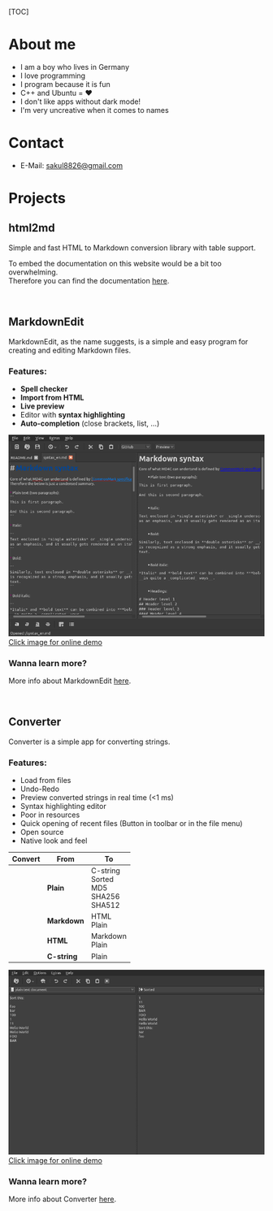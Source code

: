 [TOC]

# About me

- I am a boy who lives in Germany
- I love programming
- I program because it is fun
- C++ and Ubuntu = ❤️
- I don't like apps without dark mode!
- I'm very uncreative when it comes to names

# Contact

- E-Mail: sakul8826@gmail.com

# Projects

## html2md

Simple and fast HTML to Markdown conversion library with table support.

To embed the documentation on this website would be a bit too overwhelming.  
Therefore you can find the documentation [here](https://tim-gromeyer.github.io/html2md/).

<br>

## MarkdownEdit

MarkdownEdit, as the name suggests, is a simple and easy program for creating and editing Markdown files.

### Features:

- **Spell checker**
- **Import from HTML**
- **Live preview**
- Editor with **syntax highlighting**
- **Auto-completion** (close brackets, list, ...)

<p><a href="https://tim-gromeyer.github.io/MarkdownEdit/markdownedit.html" target="_blank"><img src="MarkdownEdit.webp" alt="Example">Click image for online demo</a></p>

### Wanna learn more?

More info about MarkdownEdit [here](MarkdownEdit.md).

<br>

## Converter

Converter is a simple app for converting strings.

### Features:

- Load from files
- Undo-Redo
- Preview converted strings in real time (<1 ms)
- Syntax highlighting editor
- Poor in resources
- Quick opening of recent files (Button in toolbar or in the file menu)
- Open source
- Native look and feel

| Convert | From         	| To                                            	|
|-------- |--------------	|-----------------------------------------------	|
|         | **Plain**    		| C-string<br>Sorted<br>MD5<br>SHA256<br>SHA512 	|
|         | **Markdown**  	|                 HTML<br>Plain                 	|
|         | **HTML**     	|               Markdown<br>Plain               	|
|         | **C-string** 		  |                     Plain                     	|

<p><a href="https://tim-gromeyer.github.io/Converter/converter.html" target="_blank"><img src="Converter.png" alt="Example">Click image for online demo</a></p>

### Wanna learn more?

More info about Converter [here](Converter.md).

<p hidden>
<img src="images/MarkdownEdit.svg" width=0 height=0><img src="images/Converter.svg" width=0 height=0>
</p>

